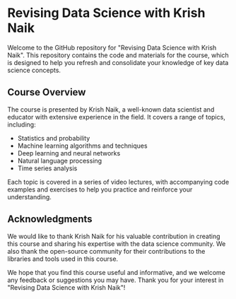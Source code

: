 # Revising Data Science with Krish Naik

Welcome to the GitHub repository for "Revising Data Science with Krish Naik". This repository contains the code and materials for the course, which is designed to help you refresh and consolidate your knowledge of key data science concepts.

## Course Overview

The course is presented by Krish Naik, a well-known data scientist and educator with extensive experience in the field. It covers a range of topics, including:

- Statistics and probability
- Machine learning algorithms and techniques
- Deep learning and neural networks
- Natural language processing
- Time series analysis

Each topic is covered in a series of video lectures, with accompanying code examples and exercises to help you practice and reinforce your understanding.

## Acknowledgments

We would like to thank Krish Naik for his valuable contribution in creating this course and sharing his expertise with the data science community. We also thank the open-source community for their contributions to the libraries and tools used in this course.

We hope that you find this course useful and informative, and we welcome any feedback or suggestions you may have. Thank you for your interest in "Revising Data Science with Krish Naik"!
